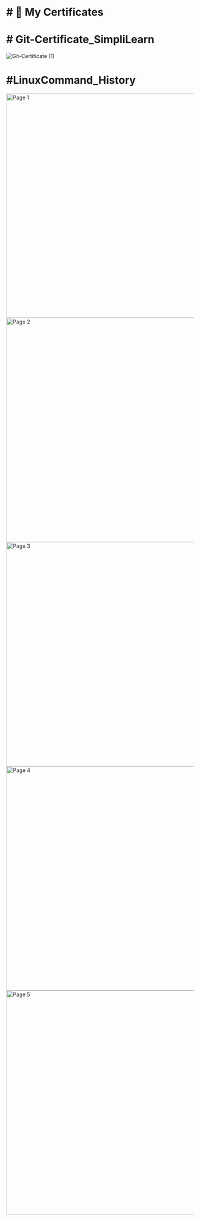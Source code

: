 # \# 📜 My Certificates

# 

# \# Git-Certificate_SimpliLearn

![Git-Certificate (1)](https://github.com/user-attachments/assets/995bf609-0f31-45e2-a314-d20af47156b9)

# \#LinuxCommand_History
<img src="https://github.com/user-attachments/assets/d99e4867-e673-4ca8-a090-e3c6f7eecdf7" alt="Page 1" width="600">
<br>
<img src="https://github.com/user-attachments/assets/c0df2438-a7d8-45c8-89c7-72f4ac1adc27" alt="Page 2" width="600">
<br>
<img src="https://github.com/user-attachments/assets/33c00fb0-32a1-44eb-acc3-e16a23d437df" alt="Page 3" width="600">
<br>
<img src="https://github.com/user-attachments/assets/3ca4dd50-c4aa-491a-b51a-683c4d4f2ba2" alt="Page 4" width="600">
<br>
<img src="https://github.com/user-attachments/assets/308067b3-0eb3-471d-b0dd-9ae4e147fe13" alt="Page 5" width="600">

